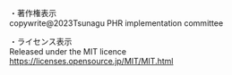 ・著作権表示    
copywrite@2023Tsunagu PHR implementation committee
 
・ライセンス表示      
Released under the MIT licence
https://licenses.opensource.jp/MIT/MIT.html
